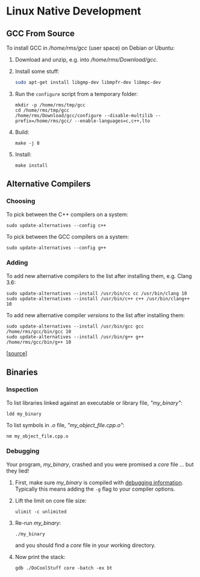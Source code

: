 # Linux Native Development

## GCC From Source

To install GCC in */home/rms/gcc* (user space) on Debian or Ubuntu:

1. Download and unzip, e.g. into */home/rms/Download/gcc*.

2. Install some stuff:

   ```sh
   sudo apt-get install libgmp-dev libmpfr-dev libmpc-dev
   ```

2. Run the `configure` script from a temporary folder:

   ```
   mkdir -p /home/rms/tmp/gcc
   cd /home/rms/tmp/gcc
   /home/rms/Download/gcc/configure --disable-multilib --prefix=/home/rms/gcc/ --enable-languages=c,c++,lto
   ```

3. Build:

   ```
   make -j 8
   ```
       
4. Install:

   ```
   make install
   ```
   
## Alternative Compilers

### Choosing 

To pick between the C++ compilers on a system:

```
sudo update-alternatives --config c++
```

To pick between the GCC compilers on a system:

```
sudo update-alternatives --config g++
```

### Adding

To add new alternative compilers to the list after installing them, e.g. Clang 3.6:

```
sudo update-alternatives --install /usr/bin/cc cc /usr/bin/clang 10
sudo update-alternatives --install /usr/bin/c++ c++ /usr/bin/clang++ 10
```

To add new alternative compiler *versions* to the list after installing them:

```
sudo update-alternatives --install /usr/bin/gcc gcc /home/rms/gcc/bin/gcc 10
sudo update-alternatives --install /usr/bin/g++ g++ /home/rms/gcc/bin/g++ 10
```

[[source](http://stackoverflow.com/a/30742451/671509)]

## Binaries

### Inspection

To list libraries linked against an executable or library file, *"my_binary"*:

```
ldd my_binary
```

To list symbols in *.o* file, *"my_object_file.cpp.o"*:

```
nm my_object_file.cpp.o
```

### Debugging

Your program, *my_binary*, crashed and you were promised a *core* file ... but they lied!

1. First, make sure *my_binary* is compiled with [debugging information](https://gcc.gnu.org/onlinedocs/gcc-3.4.5/gcc/Debugging-Options.html).
   Typically this means adding the `-g` flag to your compiler options.

1. Lift the limit on core file size:

   ```
   ulimit -c unlimited
   ```

1. Re-run *my_binary*:

   ```
   ./my_binary
   ```

   and you should find a *core* file in your working directory.

1. Now print the stack:

   ```
   gdb ./DoCoolStuff core -batch -ex bt
   ```
